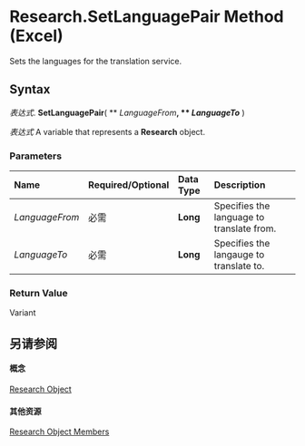 
# Research.SetLanguagePair Method (Excel)

Sets the languages for the translation service.


## Syntax

 _表达式_. **SetLanguagePair**( ** _LanguageFrom_**, ** _LanguageTo_** )

 _表达式_ A variable that represents a **Research** object.


### Parameters



|**Name**|**Required/Optional**|**Data Type**|**Description**|
|:-----|:-----|:-----|:-----|
| _LanguageFrom_|必需|**Long**|Specifies the language to translate from.|
| _LanguageTo_|必需|**Long**|Specifies the langauge to translate to.|

### Return Value

Variant


## 另请参阅


#### 概念


[Research Object](de9d8a1d-4942-88f4-ba8c-30bd06e1f24b.md)
#### 其他资源


[Research Object Members](http://msdn.microsoft.com/library/c749811e-c5ee-4d35-ef27-f6b1aedffc99%28Office.15%29.aspx)